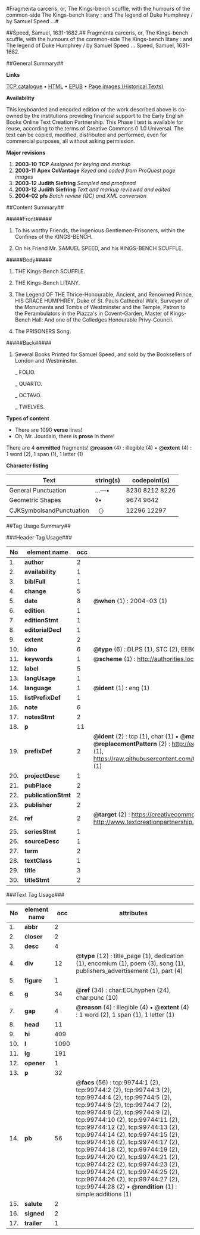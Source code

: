 #Fragmenta carceris, or, The Kings-bench scuffle, with the humours of the common-side The Kings-bench litany : and The legend of Duke Humphrey / by Samuel Speed ...#

##Speed, Samuel, 1631-1682.##
Fragmenta carceris, or, The Kings-bench scuffle, with the humours of the common-side The Kings-bench litany : and The legend of Duke Humphrey / by Samuel Speed ...
Speed, Samuel, 1631-1682.

##General Summary##

**Links**

[TCP catalogue](http://www.ota.ox.ac.uk/tcp/)  • 
[HTML](http://tei.it.ox.ac.uk/tcp/Texts-HTML/free/A61/A61071.html)  • 
[EPUB](http://tei.it.ox.ac.uk/tcp/Texts-EPUB/free/A61/A61071.epub) • 
[Page images (Historical Texts)](https://data.historicaltexts.jisc.ac.uk/view?pubId=eebo-13489418e&pageId=eebo-13489418e-99744-1)

**Availability**

This keyboarded and encoded edition of the
	       work described above is co-owned by the institutions
	       providing financial support to the Early English Books
	       Online Text Creation Partnership. This Phase I text is
	       available for reuse, according to the terms of Creative
	       Commons 0 1.0 Universal. The text can be copied,
	       modified, distributed and performed, even for
	       commercial purposes, all without asking permission.

**Major revisions**

1. __2003-10__ __TCP__ *Assigned for keying and markup*
1. __2003-11__ __Apex CoVantage__ *Keyed and coded from ProQuest page images*
1. __2003-12__ __Judith Siefring__ *Sampled and proofread*
1. __2003-12__ __Judith Siefring__ *Text and markup reviewed and edited*
1. __2004-02__ __pfs__ *Batch review (QC) and XML conversion*

##Content Summary##

#####Front#####

1. To his worthy Friends, the ingenious Gentlemen-Prisoners, within the Confines of the KINGS-BENCH.

1. On his Friend Mr. SAMUEL SPEED, and his KINGS-BENCH SCUFFLE.

#####Body#####

1. THE Kings-Bench SCUFFLE.

1. THE Kings-Bench LITANY.

1. The Legend OF THE Thrice-Honourable, Ancient, and Renowned Prince, HIS GRACE HUMPHREY, Duke of St. Pauls Cathedral Walk, Surveyor of the Monuments and Tombs of Westminster and the Temple, Patron to the Perambulators in the Piazza's in Covent-Garden, Master of Kings-Bench Hall: And one of the Colledges Honourable Privy-Council.

1. The PRISONERS Song.

#####Back#####

1. Several Books Printed for Samuel Speed, and sold by the Booksellers of London and Westminster.

    _ FOLIO.

    _ QUARTO.

    _ OCTAVO.

    _ TWELVES.

**Types of content**

  * There are 1090 **verse** lines!
  * Oh, Mr. Jourdain, there is **prose** in there!

There are 4 **ommitted** fragments! 
 @__reason__ (4) : illegible (4)  •  @__extent__ (4) : 1 word (2), 1 span (1), 1 letter (1)

**Character listing**


|Text|string(s)|codepoint(s)|
|---|---|---|
|General Punctuation|…—•|8230 8212 8226|
|Geometric Shapes|◊▪|9674 9642|
|CJKSymbolsandPunctuation|〈〉|12296 12297|

##Tag Usage Summary##

###Header Tag Usage###

|No|element name|occ|attributes|
|---|---|---|---|
|1.|__author__|2||
|2.|__availability__|1||
|3.|__biblFull__|1||
|4.|__change__|5||
|5.|__date__|8| @__when__ (1) : 2004-03 (1)|
|6.|__edition__|1||
|7.|__editionStmt__|1||
|8.|__editorialDecl__|1||
|9.|__extent__|2||
|10.|__idno__|6| @__type__ (6) : DLPS (1), STC (2), EEBO-CITATION (1), OCLC (1), VID (1)|
|11.|__keywords__|1| @__scheme__ (1) : http://authorities.loc.gov/ (1)|
|12.|__label__|5||
|13.|__langUsage__|1||
|14.|__language__|1| @__ident__ (1) : eng (1)|
|15.|__listPrefixDef__|1||
|16.|__note__|6||
|17.|__notesStmt__|2||
|18.|__p__|11||
|19.|__prefixDef__|2| @__ident__ (2) : tcp (1), char (1)  •  @__matchPattern__ (2) : ([0-9\-]+):([0-9IVX]+) (1), (.+) (1)  •  @__replacementPattern__ (2) : http://eebo.chadwyck.com/downloadtiff?vid=$1&page=$2 (1), https://raw.githubusercontent.com/textcreationpartnership/Texts/master/tcpchars.xml#$1 (1)|
|20.|__projectDesc__|1||
|21.|__pubPlace__|2||
|22.|__publicationStmt__|2||
|23.|__publisher__|2||
|24.|__ref__|2| @__target__ (2) : https://creativecommons.org/publicdomain/zero/1.0/ (1), http://www.textcreationpartnership.org/docs/. (1)|
|25.|__seriesStmt__|1||
|26.|__sourceDesc__|1||
|27.|__term__|2||
|28.|__textClass__|1||
|29.|__title__|3||
|30.|__titleStmt__|2||


###Text Tag Usage###

|No|element name|occ|attributes|
|---|---|---|---|
|1.|__abbr__|2||
|2.|__closer__|2||
|3.|__desc__|4||
|4.|__div__|12| @__type__ (12) : title_page (1), dedication (1), encomium (1), poem (3), song (1), publishers_advertisement (1), part (4)|
|5.|__figure__|1||
|6.|__g__|34| @__ref__ (34) : char:EOLhyphen (24), char:punc (10)|
|7.|__gap__|4| @__reason__ (4) : illegible (4)  •  @__extent__ (4) : 1 word (2), 1 span (1), 1 letter (1)|
|8.|__head__|11||
|9.|__hi__|409||
|10.|__l__|1090||
|11.|__lg__|191||
|12.|__opener__|1||
|13.|__p__|32||
|14.|__pb__|56| @__facs__ (56) : tcp:99744:1 (2), tcp:99744:2 (2), tcp:99744:3 (2), tcp:99744:4 (2), tcp:99744:5 (2), tcp:99744:6 (2), tcp:99744:7 (2), tcp:99744:8 (2), tcp:99744:9 (2), tcp:99744:10 (2), tcp:99744:11 (2), tcp:99744:12 (2), tcp:99744:13 (2), tcp:99744:14 (2), tcp:99744:15 (2), tcp:99744:16 (2), tcp:99744:17 (2), tcp:99744:18 (2), tcp:99744:19 (2), tcp:99744:20 (2), tcp:99744:21 (2), tcp:99744:22 (2), tcp:99744:23 (2), tcp:99744:24 (2), tcp:99744:25 (2), tcp:99744:26 (2), tcp:99744:27 (2), tcp:99744:28 (2)  •  @__rendition__ (1) : simple:additions (1)|
|15.|__salute__|2||
|16.|__signed__|2||
|17.|__trailer__|1||

